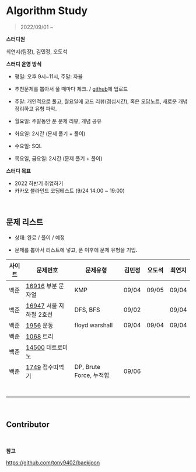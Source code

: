 # Algorithm Study

> 2022/09/01 ~

**스터디원**

최연지(팀장), 김민정, 오도석

**스터디 운영 방식**

- 평일: 오후 9시~11시, 주말: 자율

- 추천문제를 뽑아서 풀 때마다 체크. / [github](https://github.com/jeong57/Algorithm-Study)에 업로드
- 주말: 개인적으로 풀고, 월요일에 코드 리뷰(점심시간), 혹은 오답노트, 새로운 개념 정리하고 유형 파악.
- 월요일: 주말동안 푼 문제 리뷰, 개념 공유
- 화요일: 2시간 (문제 풀기 + 풀이)
- 수요일: SQL
- 목요일, 금요일: 2시간 (문제 풀기 + 풀이)

**스터디 목표**

- 2022 하반기 취업하기
- 카카오 블라인드 코딩테스트 (9/24 14:00 ~ 19:00)

<br>

## 문제 리스트

- 상태: 완료 / 풀이 / 예정

- 문제를 뽑아서 리스트에 넣고, 푼 이후에 문제 유형을 기입.

| 사이트 | 문제번호                                                     | 문제유형                | 김민정 | 오도석 | 최연지 |
| ------ | ------------------------------------------------------------ | ----------------------- | ------ | ------ | ------ |
| 백준   | [16916](https://www.acmicpc.net/problem/16916) 부분 문자열   | KMP                     | 09/04  | 09/05  | 09/04  |
| 백준   | [16947](https://www.acmicpc.net/problem/16947) 서울 지하철 2호선 | DFS, BFS                | 09/02  |        | 09/04  |
| 백준   | [1956](https://www.acmicpc.net/problem/1956) 운동            | floyd warshall          | 09/04  | 09/04  | 09/04  |
| 백준   | [1068](https://www.acmicpc.net/problem/1068) 트리            |                         |        |        |        |
| 백준   | [14500](https://www.acmicpc.net/problem/14500) 테트로미노    |                         |        |        |        |
| 백준   | [1749](https://www.acmicpc.net/problem/1749) 점수따먹기      | DP, Brute Force, 누적합 | 09/06  |        |        |
|        |                                                              |                         |        |        |        |
|        |                                                              |                         |        |        |        |
|        |                                                              |                         |        |        |        |
|        |                                                              |                         |        |        |        |
|        |                                                              |                         |        |        |        |
|        |                                                              |                         |        |        |        |
|        |                                                              |                         |        |        |        |

<br>

## Contributor

<br>

**참고**

https://github.com/tony9402/baekjoon
